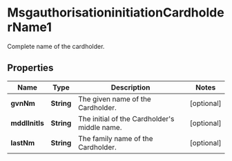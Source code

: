 

# MsgauthorisationinitiationCardholderName1

Complete name of the cardholder.

## Properties

| Name | Type | Description | Notes |
|------------ | ------------- | ------------- | -------------|
|**gvnNm** | **String** | The given name of the Cardholder. |  [optional] |
|**mddlInitls** | **String** | The initial of the Cardholder&#39;s middle name. |  [optional] |
|**lastNm** | **String** | The family name of the Cardholder. |  [optional] |



